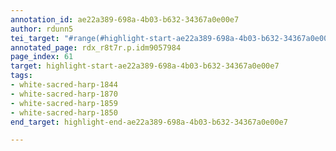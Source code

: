 ```yaml
---
annotation_id: ae22a389-698a-4b03-b632-34367a0e00e7
author: rdunn5
tei_target: "#range(#highlight-start-ae22a389-698a-4b03-b632-34367a0e00e7, #highlight-end-ae22a389-698a-4b03-b632-34367a0e00e7)"
annotated_page: rdx_r8t7r.p.idm9057984
page_index: 61
target: highlight-start-ae22a389-698a-4b03-b632-34367a0e00e7
tags:
- white-sacred-harp-1844
- white-sacred-harp-1870
- white-sacred-harp-1859
- white-sacred-harp-1850
end_target: highlight-end-ae22a389-698a-4b03-b632-34367a0e00e7

---
```

